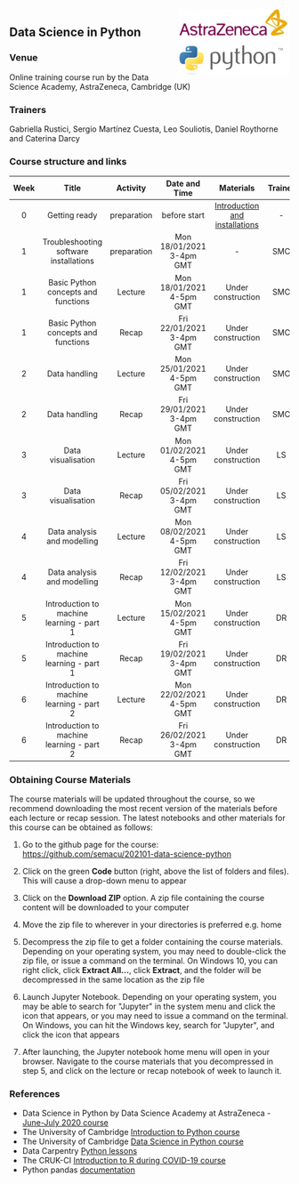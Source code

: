 <img align="right" src=img/course_logo.png width="200">


## Data Science in Python


### Venue

Online training course run by the Data Science Academy, AstraZeneca, Cambridge (UK)


### Trainers

Gabriella Rustici, Sergio Martínez Cuesta, Leo Souliotis, Daniel Roythorne and Caterina Darcy


### Course structure and links

Week | Title | Activity | Date and Time | Materials | Trainer
:---:|:-----:|:--------:|:----:|:---------:|:----:
0 | Getting ready | preparation | before start | [Introduction and installations](notebooks/week0_materials.ipynb) | -
1 | Troubleshooting software installations | preparation | Mon 18/01/2021 3-4pm GMT | - | SMC
1 | Basic Python concepts and functions | Lecture | Mon 18/01/2021 4-5pm GMT | Under construction | SMC
1 | Basic Python concepts and functions | Recap | Fri 22/01/2021 3-4pm GMT | Under construction | SMC
2 | Data handling | Lecture | Mon 25/01/2021 4-5pm GMT | Under construction | SMC
2 | Data handling | Recap | Fri 29/01/2021 3-4pm GMT | Under construction | SMC
3 | Data visualisation | Lecture | Mon 01/02/2021 4-5pm GMT | Under construction | LS
3 | Data visualisation | Recap | Fri 05/02/2021 3-4pm GMT | Under construction | LS
4 | Data analysis and modelling | Lecture | Mon 08/02/2021 4-5pm GMT | Under construction | LS
4 | Data analysis and modelling | Recap | Fri 12/02/2021 3-4pm GMT | Under construction | LS
5 | Introduction to machine learning - part 1 | Lecture | Mon 15/02/2021 4-5pm GMT | Under construction | DR
5 | Introduction to machine learning - part 1 | Recap | Fri 19/02/2021 3-4pm GMT | Under construction | DR
6 | Introduction to machine learning - part 2 | Lecture | Mon 22/02/2021 4-5pm GMT | Under construction | DR
6 | Introduction to machine learning - part 2 | Recap | Fri 26/02/2021 3-4pm GMT | Under construction | DR


### Obtaining Course Materials

The course materials will be updated throughout the course, so we recommend downloading the most recent version of the materials before each lecture or recap session. The latest notebooks and other materials for this course can be obtained as follows:

1. Go to the github page for the course: https://github.com/semacu/202101-data-science-python

2. Click on the green **Code** button (right, above the list of folders and files). This will cause a drop-down menu to appear

3. Click on the **Download ZIP** option. A zip file containing the course content will be downloaded to your computer

4. Move the zip file to wherever in your directories is preferred e.g. home

5. Decompress the zip file to get a folder containing the course materials. Depending on your operating system, you may need to double-click the zip file, or issue a command on the terminal. On Windows 10, you can right click, click **Extract All...**, click **Extract**, and the folder will be decompressed in the same location as the zip file

6. Launch Jupyter Notebook. Depending on your operating system, you may be able to search for \"Jupyter\" in the system menu and click the icon that appears, or you may need to issue a command on the terminal. On Windows, you can hit the Windows key, search for \"Jupyter\", and click the icon that appears

7. After launching, the Jupyter notebook home menu will open in your browser. Navigate to the course materials that you decompressed in step 5, and click on the lecture or recap notebook of week to launch it.


### References

- Data Science in Python by Data Science Academy at AstraZeneca - [June-July 2020 course](https://github.com/semacu/data-science-python)
- The University of Cambridge [Introduction to Python course](https://github.com/pycam/python-basic)
- The University of Cambridge [Data Science in Python course](https://github.com/pycam/python-data-science)
- Data Carpentry [Python lessons](https://datacarpentry.org)
- The CRUK-CI [Introduction to R during COVID-19 course](https://bioinformatics-core-shared-training.github.io/r-intro/)
- Python pandas [documentation](https://pandas.pydata.org/docs/)

